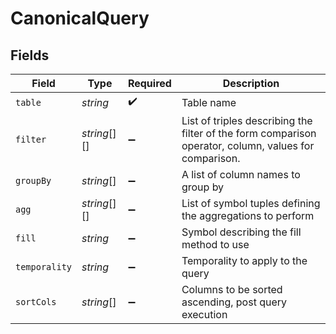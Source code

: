 # CanonicalQuery


## Fields

| Field                                                                                                 | Type                                                                                                  | Required                                                                                              | Description                                                                                           |
| ----------------------------------------------------------------------------------------------------- | ----------------------------------------------------------------------------------------------------- | ----------------------------------------------------------------------------------------------------- | ----------------------------------------------------------------------------------------------------- |
| `table`                                                                                               | *string*                                                                                              | :heavy_check_mark:                                                                                    | Table name                                                                                            |
| `filter`                                                                                              | *string*[][]                                                                                          | :heavy_minus_sign:                                                                                    | List of triples describing the filter of the form comparison operator, column, values for comparison. |
| `groupBy`                                                                                             | *string*[]                                                                                            | :heavy_minus_sign:                                                                                    | A list of column names to group by                                                                    |
| `agg`                                                                                                 | *string*[][]                                                                                          | :heavy_minus_sign:                                                                                    | List of symbol tuples defining the aggregations to perform                                            |
| `fill`                                                                                                | *string*                                                                                              | :heavy_minus_sign:                                                                                    | Symbol describing the fill method to use                                                              |
| `temporality`                                                                                         | *string*                                                                                              | :heavy_minus_sign:                                                                                    | Temporality to apply to the query                                                                     |
| `sortCols`                                                                                            | *string*[]                                                                                            | :heavy_minus_sign:                                                                                    | Columns to be sorted ascending, post query execution                                                  |